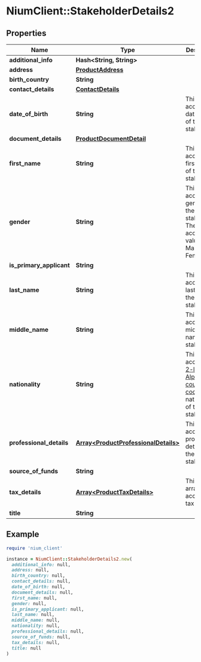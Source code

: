 # NiumClient::StakeholderDetails2

## Properties

| Name | Type | Description | Notes |
| ---- | ---- | ----------- | ----- |
| **additional_info** | **Hash&lt;String, String&gt;** |  | [optional] |
| **address** | [**ProductAddress**](ProductAddress.md) |  | [optional] |
| **birth_country** | **String** |  | [optional] |
| **contact_details** | [**ContactDetails**](ContactDetails.md) |  | [optional] |
| **date_of_birth** | **String** | This field accepts the date of birth of the stakeholder. | [optional] |
| **document_details** | [**ProductDocumentDetail**](ProductDocumentDetail.md) |  | [optional] |
| **first_name** | **String** | This field accepts the first name of the stakeholder. | [optional] |
| **gender** | **String** | This field accepts the gender of the stakeholder. The acceptable values are: Male Female | [optional] |
| **is_primary_applicant** | **String** |  | [optional] |
| **last_name** | **String** | This field accepts the last name of the stakeholder. | [optional] |
| **middle_name** | **String** | This field accepts the middle name of the stakeholder. | [optional] |
| **nationality** | **String** | This field accepts the [2-letter ISO Alpha-2 country code](doc:currency-and-country-codes) for the nationality of the stakeholder. | [optional] |
| **professional_details** | [**Array&lt;ProductProfessionalDetails&gt;**](ProductProfessionalDetails.md) | This array accepts the professional details of the stakeholder. | [optional] |
| **source_of_funds** | **String** |  | [optional] |
| **tax_details** | [**Array&lt;ProductTaxDetails&gt;**](ProductTaxDetails.md) | This an array which accepts the tax details. | [optional] |
| **title** | **String** |  | [optional] |

## Example

```ruby
require 'nium_client'

instance = NiumClient::StakeholderDetails2.new(
  additional_info: null,
  address: null,
  birth_country: null,
  contact_details: null,
  date_of_birth: null,
  document_details: null,
  first_name: null,
  gender: null,
  is_primary_applicant: null,
  last_name: null,
  middle_name: null,
  nationality: null,
  professional_details: null,
  source_of_funds: null,
  tax_details: null,
  title: null
)
```


